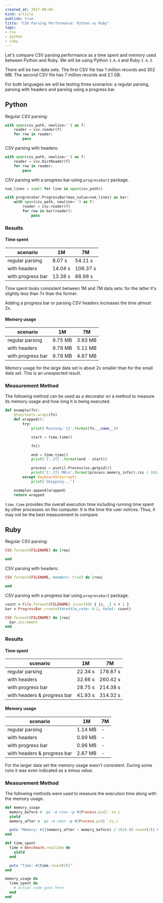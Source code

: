 ```yaml
---
created_at: 2017-08-04 
kind: article
publish: true
title: "CSV Parsing Performance: Python vs Ruby"
tags:
- csv
- python
- ruby
---
```


Let's compare CSV parsing performance as a time spent and memory used between Python and Ruby. We will be using Python `3.6.4` and Ruby `2.4.3`.

There will be two data sets. The first CSV file has 1 million records and 302 MB. The second CSV file has 7 million records and 2.1 GB.

For both languages we will be testing three scenarios: a regular parsing, parsing with headers and parsing using a progress bar. 

## Python

Regular CSV parsing:

```py
with open(csv_path, newline='') as f:
    reader = csv.reader(f)
    for row in reader:
        pass
```

CSV parsing with headers:

```py
with open(csv_path, newline='') as f:
    reader = csv.DictReader(f)
    for row in reader:
        pass
```

CSV parsing with a progress bar using `progressbar2` package.

```py
num_lines = sum(1 for line in open(csv_path))

with progressbar.ProgressBar(max_value=num_lines) as bar:
    with open(csv_path, newline='') as f:
        reader = csv.reader(f)
        for row in bar(reader):
            pass
```

### Results

#### Time spent

| scenario | 1M | 7M |
| - | - | - |
| regular parsing | 8.07 s | 54.11 s |
| with headers | 14.04 s | 106.37 s |
| with progress bar | 13.38 s | 88.98 s |

Time spent looks consistent between 1M and 7M data sets: for the latter it's slightly less than 7x than the former.

Adding a progress bar or parsing CSV headers increases the time almost 2x.

#### Memory usage

| scenario | 1M | 7M |
| - | - | - |
| regular parsing | 9.75 MB | 3.93 MB | 
| with headers | 9.78 MB | 5.11 MB | 
| with progress bar | 9.78 MB | 4.87 MB | 

Memory usage for the large data set is about 2x smaller than for the small data set. This is an unexpected result. 

### Measurement Method

The following method can be used as a decorator on a method to measure its memory usage and how long it is being executed.

```py
def example(fn):
    @functools.wraps(fn)
    def wrapped():
        try:
            print('Running: {}'.format(fn.__name__))

            start = time.time()

            fn()

            end = time.time()
            print('{:.2f}'.format(end - start))

            process = psutil.Process(os.getpid())
            print('{:.2f} MB\n'.format(process.memory_info().rss / 1024 / 1024))
        except KeyboardInterrupt:
            print('Skipping...')

    examples.append(wrapped)
    return wrapped
```

`time.time` provides the overall execution time including running time spent by other processes on the computer. It is the time the user notices. Thus, it may not be the best measurement to compare.

## Ruby

Regular CSV parsing:

```rb
CSV.foreach(FILENAME) do |row|

end
```

CSV parsing with headers:

```rb
CSV.foreach(FILENAME, headers: true) do |row|

end
```

CSV parsing with a progress bar using `progressbar2` package.

```rb
count = File.foreach(FILENAME).inject(0) { |c, _| c + 1 }
bar = ProgressBar.create(throttle_rate: 0.2, total: count)

CSV.foreach(FILENAME) do |row|
  bar.increment
end
```

### Results

#### Time spent

| scenario | 1M | 7M |
| - | - | - |
| regular parsing | 22.34 s | 178.87 s |
| with headers | 32.66 s | 260.42 s |
| with progress bar | 28.75 s | 214.38 s |
| with headers & progress bar | 41.93 s | 314.32 s |

#### Memory usage

| scenario | 1M | 7M |
| - | - | - |
| regular parsing | 1.14 MB | - | 
| with headers | 0.99 MB | - | 
| with progress bar | 0.96 MB | - | 
| with headers & progress bar | 2.87 MB | - |

For the larger data set the memory usage wasn't consistent. During some runs it was even indicated as a minus value.

### Measurement Method

The following methods were used to measure the execution time along with the memory usage.

```rb
def memory_usage
  memory_before = `ps -o rss= -p #{Process.pid}`.to_i
  yield
  memory_after = `ps -o rss= -p #{Process.pid}`.to_i

  puts "Memory: #{((memory_after - memory_before) / 1024.0).round(2)} MB"
end

def time_spent
  time = Benchmark.realtime do
    yield
  end

  puts "Time: #{time.round(2)}"
end
```

```rb
memory_usage do
  time_spent do
    # actual code goes here
  end
end
```

